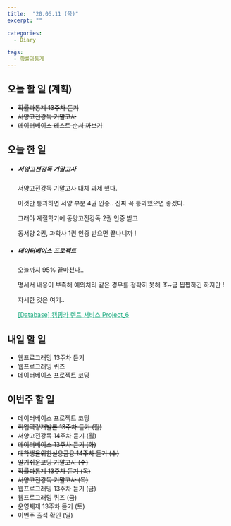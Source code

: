 ```yaml
---
title:  "20.06.11 (목)"
excerpt: ""

categories:
  - Diary

tags:
  - 확률과통계
---
```


## 오늘 할 일 (계획)

- ~~확률과통계 13주차 듣기~~
- ~~서양고전강독 기말고사~~
- ~~데이터베이스 테스트 순서 짜보기~~

## 오늘 한 일

- ##### 서양고전강독 기말고사

  서양고전강독 기말고사 대체 과제 했다.

  이것만 통과하면 서양 부분 4권 인증.. 진짜 꼭 통과했으면 좋겠다.

  그래야 계절학기에 동양고전강독 2권 인증 받고

  동서양 2권, 과학사 1권 인증 받으면 끝나니까 !

- ##### 데이터베이스 프로젝트

  오늘까지 95% 끝마쳤다..

  명세서 내용이 부족해 예외처리 같은 경우를 정확히 못해 조~금 찝찝하긴 하지만 !

  자세한 것은 여기..

  <a href="https://nam-ki-bok.github.io/3-1/database/Database_Project_6/" style="color:#0FA678">[Database] 캠핑카 렌트 서비스 Project_6</a>

## 내일 할 일

- 웹프로그래밍 13주차 듣기
- 웹프로그래밍 퀴즈
- 데이터베이스 프로젝트 코딩

## 이번주 할 일

- 데이터베이스 프로젝트 코딩
- ~~취업역량개발론 13주차 듣기 (월)~~
- ~~서양고전강독 14주차 듣기 (월)~~
- ~~데이터베이스 13주차 듣기 (화)~~
- ~~대학생을위한실용금융 14주차 듣기 (수)~~
- ~~알기쉬운코딩 기말고사 (수)~~
- ~~확률과통계 13주차 듣기 (목)~~
- ~~서양고전강독 기말고사 (목)~~
- 웹프로그래밍 13주차 듣기 (금)
- 웹프로그래밍 퀴즈 (금)
- 운영체제 13주차 듣기 (토)
- 이번주 출석 확인 (일)
